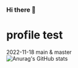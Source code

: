 ### Hi there 👋

# profile test
2022-11-18
main & master  
![Anurag's GitHub stats](https://github-readme-stats.vercel.app/api?username=Han-taz&show_icons=true&theme=radical)
